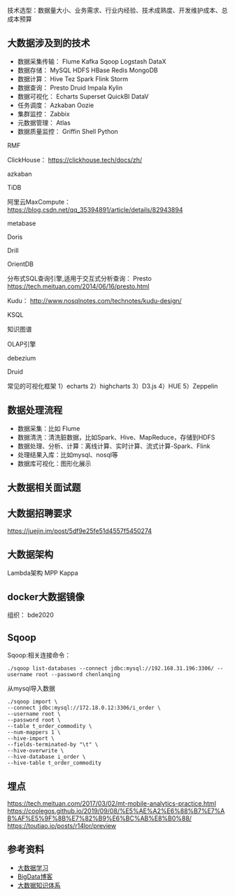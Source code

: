 
技术选型：数据量大小、业务需求、行业内经验、技术成熟度、开发维护成本、总成本预算

## 大数据涉及到的技术

- 数据采集传输： Flume  Kafka  Sqoop   Logstash   DataX
- 数据存储： MySQL   HDFS    HBase   Redis  MongoDB
- 数据计算： Hive   Tez  Spark   Flink   Storm
- 数据查询： Presto   Druid   Impala   Kylin
- 数据可视化：  Echarts  Superset   QuickBI   DataV
- 任务调度：  Azkaban  Oozie
- 集群监控：  Zabbix
- 元数据管理：  Atlas
- 数据质量监控： Griffin  Shell  Python
  
RMF

ClickHouse： https://clickhouse.tech/docs/zh/

azkaban

TiDB

阿里云MaxCompute：  https://blog.csdn.net/qq_35394891/article/details/82943894

metabase

Doris

Drill

OrientDB

分布式SQL查询引擎,适用于交互式分析查询： Presto   https://tech.meituan.com/2014/06/16/presto.html

Kudu： http://www.nosqlnotes.com/technotes/kudu-design/

KSQL

知识图谱

OLAP引擎

debezium

Druid

常见的可视化框架
1）echarts
2）highcharts
3）D3.js
4）HUE 
5）Zeppelin


## 数据处理流程

- 数据采集：比如 Flume
- 数据清洗：清洗脏数据，比如Spark、Hive、MapReduce，存储到HDFS
- 数据处理、分析、计算：离线计算、实时计算、流式计算-Spark、Flink
- 处理结果入库：比如mysql、nosql等
- 数据库可视化：图形化展示

## 大数据相关面试题

## 大数据招聘要求

https://juejin.im/post/5df9e25fe51d4557f5450274

## 大数据架构

Lambda架构
MPP
Kappa

## docker大数据镜像

组织： bde2020

## Sqoop

Sqoop:相关连接命令：

`./sqoop list-databases --connect jdbc:mysql://192.168.31.196:3306/ --username root --password chenlanqing`

从mysql导入数据
```
./sqoop import \
--connect jdbc:mysql://172.18.0.12:3306/i_order \
--username root \
--password root \
--table t_order_commodity \
--num-mappers 1 \
--hive-import \
--fields-terminated-by "\t" \
--hive-overwrite \
--hive-database i_order \
--hive-table t_order_commodity
```

## 埋点

https://tech.meituan.com/2017/03/02/mt-mobile-analytics-practice.html
https://coolegos.github.io/2019/09/08/%E5%AE%A2%E6%88%B7%E7%AB%AF%E5%9F%8B%E7%82%B9%E6%BC%AB%E8%B0%88/
https://toutiao.io/posts/r14lor/preview



## 参考资料

- [大数据学习](https://github.com/wangzhiwubigdata/God-Of-BigData)
- [BigData博客](https://www.edureka.co/blog/category/big-data-analytics/)
- [大数据知识体系](https://developer.aliyun.com/article/764737?spm=a2c6h.12873639.0.0.75482c6dlmkDa6)
